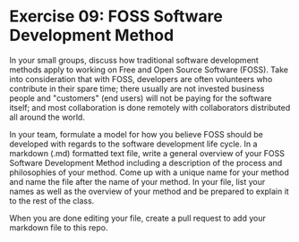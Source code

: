 # Exercise 09: FOSS Software Development Method

In your small groups, discuss how traditional software development methods apply to working on Free and Open Source Software (FOSS). Take into consideration that with FOSS, developers are often volunteers who contribute in their spare time; there usually are not invested business people and "customers" (end users) will not be paying for the software itself; and most collaboration is done remotely with collaborators distributed all around the world.

In your team, formulate a model for how you believe FOSS should be developed with regards to the software development life cycle. In a markdown (.md) formatted text file, write a general overview of your FOSS Software Development Method including a description of the process and philosophies of your method. Come up with a unique name for your method and name the file after the name of your method. In your file, list your names as well as the overview of your method and be prepared to explain it to the rest of the class.

When you are done editing your file, create a pull request to add your markdown file to this repo.
